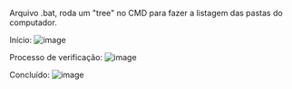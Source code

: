 Arquivo .bat, roda um "tree" no CMD para fazer a listagem das pastas do computador.

Início:
![image](https://github.com/user-attachments/assets/ffc7f289-cab3-4557-8d18-d26674b6d925)

Processo de verificação:
![image](https://github.com/user-attachments/assets/bfbc5881-b075-49fe-861d-e20a39ebfce6)

Concluído:
![image](https://github.com/user-attachments/assets/c226c08e-69eb-4ad8-9c58-dd78e6cfd0b3)
